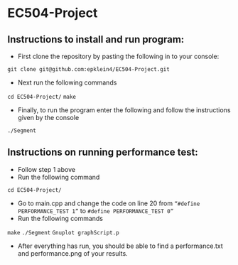 # EC504-Project
## Instructions to install and run program:
- First clone the repository by pasting the following in to your console:

`git clone git@github.com:epklein4/EC504-Project.git`
- Next run the following commands

`cd EC504-Project/`
`make`
- Finally, to run the program enter the following and follow the instructions given by the console

`./Segment` 

## Instructions on running performance test:
- Follow step 1 above
- Run the following command

`cd EC504-Project/`
- Go to main.cpp and change the code on line 20 from `“#define PERFORMANCE_TEST 1”` to `#define PERFORMANCE_TEST 0”`
- Run the following commands

`make`
`./Segment`
`Gnuplot graphScript.p`
- After everything has run, you should be able to find a performance.txt and performance.png of your results.
